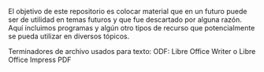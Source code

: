 El objetivo de este repositorio es colocar material que en un futuro puede ser de utilidad en temas futuros y que fue descartado por alguna razón. 
Aquí incluimos programas y algún otro tipos de recurso que potencialmente se pueda utilizar en diversos tópicos.

Terminadores de archivo usados para texto:
ODF: Libre Office Writer o Libre Office Impress
PDF